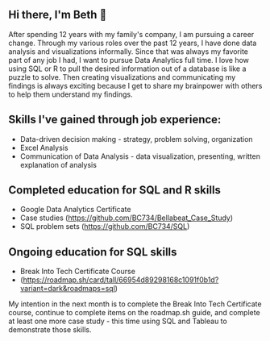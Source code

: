 ## Hi there, I'm Beth 👋

After spending 12 years with my family's company, I am pursuing a career change. Through my various roles over the past 12 years, I have done data analysis and visualizations informally. Since that was always my favorite part of any job I had, I want to pursue Data Analytics full time. I love how using SQL or R to pull the desired information out of a database is like a puzzle to solve. Then creating visualizations and communicating my findings is always exciting because I get to share my brainpower with others to help them understand my findings. 

## Skills I've gained through job experience: 
- Data-driven decision making - strategy, problem solving, organization
- Excel Analysis
- Communication of Data Analysis - data visualization, presenting, written explanation of analysis

## Completed education for SQL and R skills
- Google Data Analytics Certificate
- Case studies (https://github.com/BC734/Bellabeat_Case_Study)
- SQL problem sets (https://github.com/BC734/SQL)

## Ongoing education for SQL skills
- Break Into Tech Certificate Course
- (https://roadmap.sh/card/tall/66954d89298168c1091f0b1d?variant=dark&roadmaps=sql)

My intention in the next month is to complete the Break Into Tech Certificate course, continue to complete items on the roadmap.sh guide, and complete at least one more case study - this time using SQL and Tableau to demonstrate those skills. 

<!--
**BC734/BC734** is a ✨ _special_ ✨ repository because its `README.md` (this file) appears on your GitHub profile.

Here are some ideas to get you started:

- 🔭 I’m currently working on ...
- 🌱 I’m currently learning ...
- 👯 I’m looking to collaborate on ...
- 🤔 I’m looking for help with ...
- 💬 Ask me about ...
- 📫 How to reach me: ...
- 😄 Pronouns: ...
- ⚡ Fun fact: ...
-->
